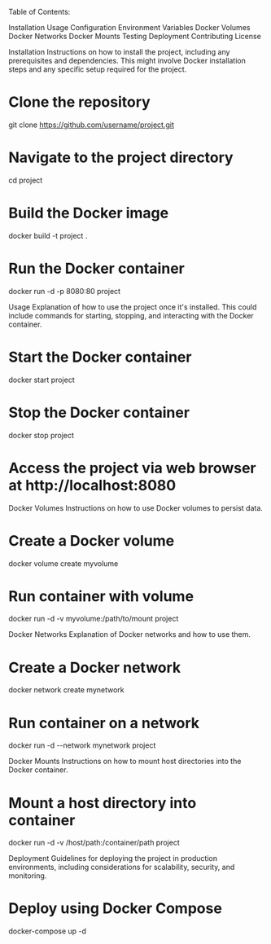 Table of Contents:

  Installation
  Usage
  Configuration
  Environment Variables
  Docker Volumes
  Docker Networks
  Docker Mounts
  Testing
  Deployment
  Contributing
  License

Installation
Instructions on how to install the project, including any prerequisites and dependencies. This might involve Docker installation steps and any specific setup required for the project.

# Clone the repository
git clone https://github.com/username/project.git

# Navigate to the project directory
cd project

# Build the Docker image
docker build -t project .

# Run the Docker container
docker run -d -p 8080:80 project

Usage
Explanation of how to use the project once it's installed. This could include commands for starting, stopping, and interacting with the Docker container.


# Start the Docker container
docker start project

# Stop the Docker container
docker stop project

# Access the project via web browser at http://localhost:8080

Docker Volumes
Instructions on how to use Docker volumes to persist data.

# Create a Docker volume
docker volume create myvolume

# Run container with volume
docker run -d -v myvolume:/path/to/mount project

Docker Networks
Explanation of Docker networks and how to use them.

# Create a Docker network
docker network create mynetwork

# Run container on a network
docker run -d --network mynetwork project

Docker Mounts
Instructions on how to mount host directories into the Docker container.

# Mount a host directory into container
docker run -d -v /host/path:/container/path project

Deployment
Guidelines for deploying the project in production environments, including considerations for scalability, security, and monitoring.


# Deploy using Docker Compose
docker-compose up -d

